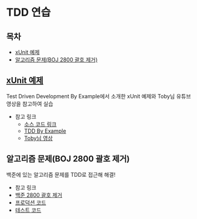 # TDD 연습

## 목차
- [xUnit 예제](./src/main/java/xunit)
- [알고리즘 문제(BOJ 2800 괄호 제거)](./src/main/java/remove/parenthesis)

## [xUnit 예제](./src/main/java/xunit)
Test Driven Development By Example에서 소개한 xUnit 예제와 Toby님 유튜브 영상을 참고하여 실습

- 참고 링크
  - [소스 코드 링크](./src/main/java/xunit)
  - [TDD By Example](https://www.aladin.co.kr/shop/wproduct.aspx?ItemId=37469717)
  - [Toby님 영상](https://www.youtube.com/watch?v=tdKFZcZSJmg&t=1923s) 
    
## 알고리즘 문제(BOJ 2800 괄호 제거)
백준에 있는 알고리즘 문제를 TDD로 접근해 해결!
 - 참고 링크
  - [백준 2800 괄호 제거](https://www.acmicpc.net/problem/2800)
  - [프로덕션 코드](./src/main/java/remove/parenthesis)
  - [테스트 코드](./src/test/java/remove/parenthesis)